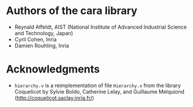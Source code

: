 # Authors of the cara library

- Reynald Affeldt, AIST (National Institute of Advanced Industrial Science and Technology, Japan)
- Cyril Cohen, Inria
- Damien Rouhling, Inria

# Acknowledgments
- `hierarchy.v` is a reimplementation of file `Hierarchy.v` from the
  library Coquelicot by Sylvie Boldo, Catherine Lelay, and Guillaume
  Melquiond (http://coquelicot.saclay.inria.fr/)
